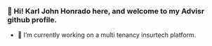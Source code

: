 ### 👋 Hi! Karl John Honrado here, and welcome to my Advisr github profile. 

<!-- 🔭 I’m currently working on an e-commerce project.
- 🌱 I’m currently learning AWS and programming best practices and design patterns.-->

-	:construction: I’m currently working on a multi tenancy insurtech platform.

<!--
**honradokarl/honradokarl** is a ✨ _special_ ✨ repository because its `README.md` (this file) appears on your GitHub profile.

Here are some ideas to get you started:

- 🔭 I’m currently working on ...
- 🌱 I’m currently learning ...
- 👯 I’m looking to collaborate on ...
- 🤔 I’m looking for help with ...
- 💬 Ask me about ...
- 📫 How to reach me: ...
- 😄 Pronouns: ...
- ⚡ Fun fact: ...
-->
